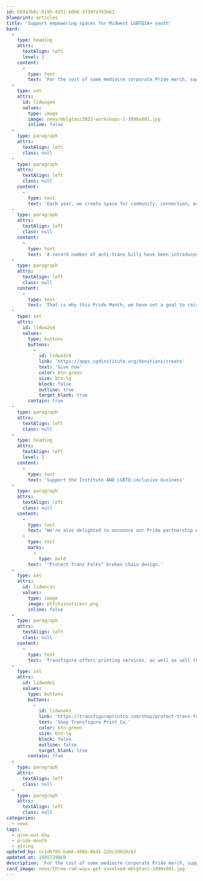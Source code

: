 ```yaml
---
id: b5da3b8c-8195-4251-b0b6-3739fe393662
blueprint: articles
title: 'Support empowering spaces for Midwest LGBTQIA+ youth'
bard:
  -
    type: heading
    attrs:
      textAlign: left
      level: 2
    content:
      -
        type: text
        text: 'For the cost of some mediocre corporate Pride merch, support empowering spaces for Midwest LGBTQIA+ youth'
  -
    type: set
    attrs:
      id: lidwugeo
      values:
        type: image
        image: news/mblgtacc2022-workshops-1-1090x681.jpg
        inline: false
  -
    type: paragraph
    attrs:
      textAlign: left
      class: null
  -
    type: paragraph
    attrs:
      textAlign: left
      class: null
    content:
      -
        type: text
        text: 'Each year, we create space for community, connection, education, and empowerment for more than 2,000 LGBTQIA+ students through programs, such as MBLGTACC. These spaces are a critical mental health intervention for queer and trans folks who find their very existence under attack.'
  -
    type: paragraph
    attrs:
      textAlign: left
      class: null
    content:
      -
        type: text
        text: 'A record number of anti-trans bills have been introduced in 2023. The work being done by LGBTQIA+ nonprofits is vital to supporting and protecting queer and trans youth. '
  -
    type: paragraph
    attrs:
      textAlign: left
      class: null
    content:
      -
        type: text
        text: 'That is why this Pride Month, we have set a goal to raise $5,000 in grassroots support. All month—and on Give OUT Day, June 28th—please consider supporting the Midwest Institute for Sexuality and Gender Diversity. As an all-volunteer organization, 100% of your donation goes directly to programming and infrastructure to support queer success in the Midwest.'
  -
    type: set
    attrs:
      id: lidwa2sm
      values:
        type: buttons
        buttons:
          -
            id: lidwa3l0
            link: 'https://apps.sgdinstitute.org/donations/create'
            text: 'Give now'
            color: btn-green
            size: btn-lg
            block: false
            outline: true
            target_blank: true
        contain: true
  -
    type: paragraph
    attrs:
      textAlign: left
      class: null
  -
    type: heading
    attrs:
      textAlign: left
      level: 2
    content:
      -
        type: text
        text: 'Support the Institute AND LGBTQ-inclusive business'
  -
    type: paragraph
    attrs:
      textAlign: left
      class: null
    content:
      -
        type: text
        text: "We're also delighted to announce our Pride partnership with Transfigure Print Co., an LGBTQ+ inclusive screen printing collective that creates for the queer community. This June, they will donate 10% of the proceeds from any merchandise with their "
      -
        type: text
        marks:
          -
            type: bold
        text: '"Protect Trans Folks" broken chain design.'
  -
    type: set
    attrs:
      id: lidwncsn
      values:
        type: image
        image: ptfchainsticker.png
        inline: false
  -
    type: paragraph
    attrs:
      textAlign: left
      class: null
    content:
      -
        type: text
        text: 'Transfigure offers printing services, as well as sell their own inclusive and affirming clothing online. To date, they have raised over $70,000 for a multitude of organizations, mutual aid funds, and collectives that benefit the trans and queer community.'
  -
    type: set
    attrs:
      id: lidwo8oi
      values:
        type: buttons
        buttons:
          -
            id: lidwoakn
            link: 'https://transfigureprintco.com/shop/protect-trans-folks/kids-sticker'
            text: 'Shop Transfigure Print Co.'
            color: btn-green
            size: btn-lg
            block: false
            outline: false
            target_blank: true
        contain: true
  -
    type: paragraph
    attrs:
      textAlign: left
      class: null
  -
    type: paragraph
    attrs:
      textAlign: left
      class: null
categories:
  - news
tags:
  - give-out-day
  - pride-month
  - giving
updated_by: cc1d6f85-bab6-480d-8bd1-226c3d628cb2
updated_at: 1685729869
description: 'For the cost of some mediocre corporate Pride merch, support empowering spaces for Midwest LGBTQIA+ youth.'
card_image: news/three-rad-ways-get-involved-mblgtacc-1090x681.jpg
---
```

